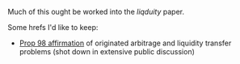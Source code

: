 Much of this ought be worked into the _liqduity_ paper.

Some hrefs I'd like to keep:

- [Prop 98 affirmation](https://aqua.network/governance/proposal/104/) of originated arbitrage and liquidity transfer problems (shot down in extensive public discussion)
